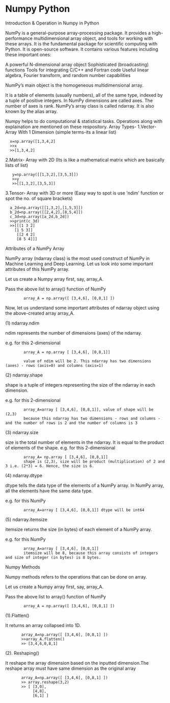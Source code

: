 # Numpy Python
Introduction & Operation in Numpy in Python

NumPy is a general-purpose array-processing package. It provides a high-performance multidimensional array object, and tools for working with these arrays. It is the fundamental package for scientific computing with Python. It is open-source software. It contains various features including these important ones:

A powerful N-dimensional array object
Sophisticated (broadcasting) functions
Tools for integrating C/C++ and Fortran code
Useful linear algebra, Fourier transform, and random number capabilities

NumPy’s main object is the homogeneous multidimensional array.

It is a table of elements (usually numbers), all of the same type, indexed by a tuple of positive integers.
In NumPy dimensions are called axes. The number of axes is rank.
NumPy’s array class is called ndarray. It is also known by the alias array.

Numpy helps to do computational & statistical tasks.
Operations along with explaination are mentioned on these respository.
Array Types-
1.Vector-Array With 1 Dimension (simple terms-its a linear list)

      x=np.array([1,3,4,2]
      >>x
      >>[1,3,4,2]
 
2.Matrix- Array with 2D (Its is like a mathematical matrix which are basically lists of list)

       y=np.array([[1,3,2],[3,5,3]]) 
       >>y
       >>[[1,3,2],[3,5,3]]
       
3.Tensor- Array with 3D or more (Easy way to spot is use 'ndim' function or spot the no. of square brackets)

      a_2d=np.array([[1,3,2],[1,5,3]])
      b_2d=np.array([[2,4,2],[8,5,4]])
      c_3d=np.array([a_2d,b_2d])
      >>print(c_3d)
      >>[[[1 3 2]
        [1 5 3]]
         [[2 4 2]
         [8 5 4]]]
         
         
   Attributes of a NumPy Array
   
   NumPy array (ndarray class) is the most used construct of NumPy in Machine Learning and Deep Learning. Let us look into some important attributes of this NumPy     array.

Let us create a Numpy array first, say, array_A.

Pass the above list to array() function of NumPy

            array_A = np.array([ [3,4,6], [0,8,1] ])
Now, let us understand some important attributes of ndarray object using the above-created array array_A.

(1) ndarray.ndim

ndim represents the number of dimensions (axes) of the ndarray.

e.g. for this 2-dimensional

            array_A = np.array [ [3,4,6], [0,8,1]] 
        
            value of ndim will be 2. This ndarray has two dimensions (axes) - rows (axis=0) and columns (axis=1)

(2) ndarray.shape

shape is a tuple of integers representing the size of the ndarray in each dimension.

e.g. for this 2-dimensional 
            
            array_A=array [ [3,4,6], [0,8,1]], value of shape will be (2,3) 
            because this ndarray has two dimensions - rows and columns - and the number of rows is 2 and the number of columns is 3

(3) ndarray.size

size is the total number of elements in the ndarray. It is equal to the product of elements of the shape. e.g. for this 2-dimensional 
            
            array_A= np.array [ [3,4,6], [0,8,1]]
            shape is (2,3), size will be product (multiplication) of 2 and 3 i.e. (2*3) = 6. Hence, the size is 6.

(4) ndarray.dtype

dtype tells the data type of the elements of a NumPy array. In NumPy array, all the elements have the same data type.

e.g. for this NumPy 
            
            array_A=array [ [3,4,6], [0,8,1]] dtype will be int64

(5) ndarray.itemsize

itemsize returns the size (in bytes) of each element of a NumPy array.

e.g. for this NumPy 
            
            array_A=array [ [3,4,6], [0,8,1]]
            itemsize will be 8, because this array consists of integers and size of integer (in bytes) is 8 bytes.
   
   Numpy Methods
   
   Numpy methods refers to the operations that can be done on array.
   
   Let us create a Numpy array first, say, array_A.

Pass the above list to array() function of NumPy

            array_A = np.array([ [3,4,6], [0,8,1] ])
            
 (1).Flatten() 
 
 It returns an array collapsed into 1D.
           
           array_A=np.array([ [3,4,6], [0,8,1] ])
           >>array_A.flatten()
           >> [3,4,6,0,8,1]
           
 (2). Reshaping()
  
  It reshape the array dimension based on the inputted dimension.The reshape array must have same dimension as the original array
  
           array_A=np.array([ [3,4,6], [0,8,1] ])
           >> array.reshape(3,2)
           >> [ [3,0],
                [4,8],
                [6,1] ]
   
   

